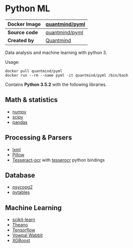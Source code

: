 # Python ML

**Docker Image**|[quantmind/pyml](https://hub.docker.com/r/quantmind/pyml/)
--- | ---
**Source code**|[quantmind/pyml](https://github.com/quantmind/pyml)
**Created by**|[Quantmind](http://quantmind.com/)

Data analysis and machine learning with python 3.

Usage:
```
docker pull quantmind/pyml
docker run --rm --name pyml -it quantmind/pyml /bin/bash
```

Contains **Python 3.5.2** with the following libraries.

## Math & statistics

* [numpy](http://www.numpy.org/)
* [scipy](https://www.scipy.org/)
* [pandas](http://pandas.pydata.org/)

## Processing & Parsers

* [lxml](http://lxml.de/)
* [Pillow](https://python-pillow.org/)
* [Tesseract-ocr](https://github.com/tesseract-ocr/tesseract) with [tesserocr](https://github.com/sirfz/tesserocr) python bindings

## Database

* [psycopg2](http://initd.org/psycopg/docs/)
* [pytables](http://www.pytables.org/)

## Machine Learning

* [scikit-learn](http://scikit-learn.org)
* [Theano](https://github.com/Theano/Theano)
* [Tensorflow](https://www.tensorflow.org/)
* [Vowpal Wabbit](https://github.com/JohnLangford/vowpal_wabbit)
* [XGBoost](https://xgboost.readthedocs.io/en/latest/)
